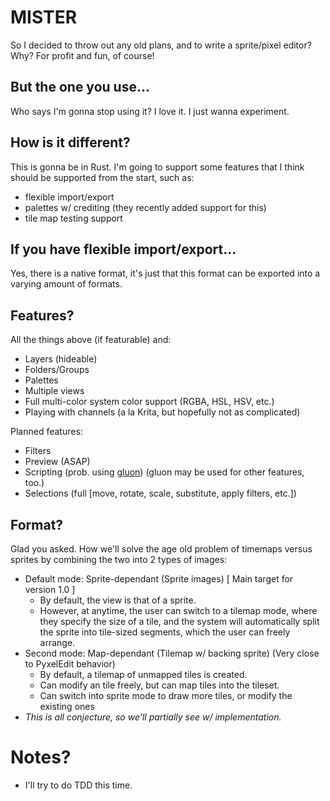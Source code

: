 # MISTER

So I decided to throw out any old plans, and to write a sprite/pixel editor? Why?
For profit and fun, of course!

## But the one you use...

Who says I'm gonna stop using it? I love it. I just wanna experiment.

## How is it different?

This is gonna be in Rust. I'm going to support some features that I think should be supported from the start, such as:
  - flexible import/export
  - palettes w/ crediting (they recently added support for this)
  - tile map testing support

## If you have flexible import/export...

Yes, there is a native format, it's just that this format can be exported into a varying amount of formats.

## Features?

All the things above (if featurable) and:
- Layers (hideable)
- Folders/Groups
- Palettes
- Multiple views
- Full multi-color system color support (RGBA, HSL, HSV, etc.)
- Playing with channels (a la Krita, but hopefully not as complicated)

Planned features:
- Filters
- Preview (ASAP)
- Scripting (prob. using [gluon](https://github.com/gluon-lang/gluon)) (gluon may be used for other features, too.)
- Selections (full [move, rotate, scale, substitute, apply filters, etc.])

## Format?

Glad you asked.
How we'll solve the age old problem of timemaps versus sprites by combining the two into 2 types of images:
  - Default mode: Sprite-dependant (Sprite images) [ Main target for version 1.0 ]
    - By default, the view is that of a sprite.
    - However, at anytime, the user can switch to a tilemap mode, where they specify the size of a tile, and the system will automatically split the sprite into tile-sized segments, which the user can freely arrange.
  - Second mode: Map-dependant (Tilemap w/ backing sprite) (Very close to PyxelEdit behavior)
    - By default, a tilemap of unmapped tiles is created.
    - Can modify an tile freely, but can map tiles into the tileset.
    - Can switch into sprite mode to draw more tiles, or modify the existing ones
  - *This is all conjecture, so we'll partially see w/ implementation.*

# Notes?

- I'll try to do TDD this time.
